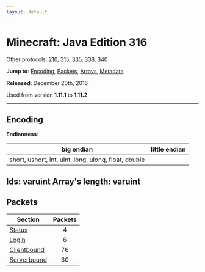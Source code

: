 ```yaml
---
layout: default
---
```


# Minecraft: Java Edition 316

Other protocols: [210](./java316), [315](./java316), [335](./java316), [338](./java316), [340](./java316)

**Jump to**: [Encoding](#encoding), [Packets](#packets), [Arrays](java316/arrays), [Metadata](java316/metadata)

**Released**: December 20th, 2016

Used from version **1.11.1** to **1.11.2**

-----
## Encoding

**Endianness**:

big endian | little endian
---|---
short, ushort, int, uint, long, ulong, float, double | 
**Ids**: varuint
**Array's length**: varuint
-----
## Packets

Section | Packets
---|:---:
[Status](java316/status) | 4
[Login](java316/login) | 6
[Clientbound](java316/clientbound) | 76
[Serverbound](java316/serverbound) | 30
